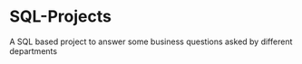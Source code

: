 # SQL-Projects
A SQL based project to answer some business questions asked by different departments
